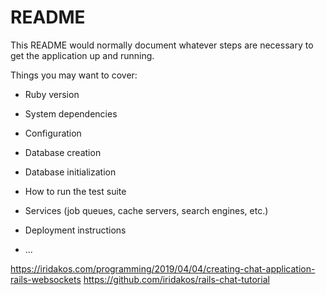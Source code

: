 # README

This README would normally document whatever steps are necessary to get the
application up and running.

Things you may want to cover:

* Ruby version

* System dependencies

* Configuration

* Database creation

* Database initialization

* How to run the test suite

* Services (job queues, cache servers, search engines, etc.)

* Deployment instructions

* ...

https://iridakos.com/programming/2019/04/04/creating-chat-application-rails-websockets
https://github.com/iridakos/rails-chat-tutorial